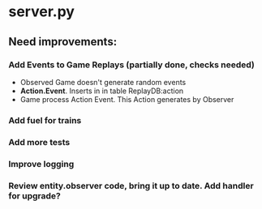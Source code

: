 # server.py

## Need improvements:

### Add Events to Game Replays (partially done, checks needed)

* Observed Game doesn't generate random events
* **Action.Event**. Inserts in in table ReplayDB:action
* Game process Action Event. This Action generates by Observer

### Add fuel for trains

### Add more tests

### Improve logging

### Review entity.observer code, bring it up to date. Add handler for upgrade?
